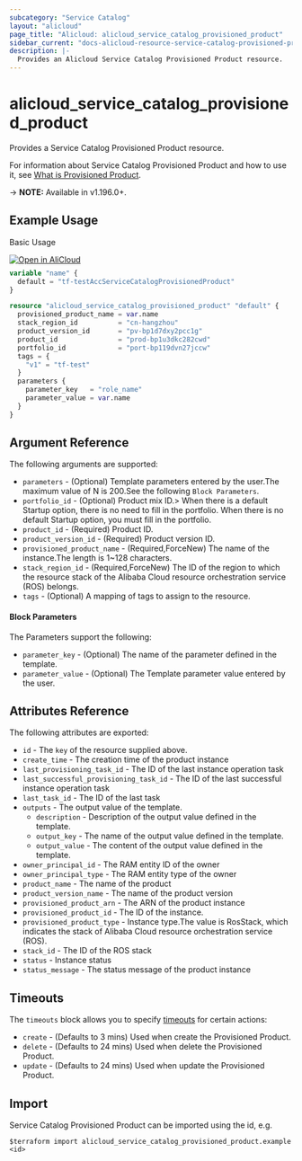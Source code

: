 ```yaml
---
subcategory: "Service Catalog"
layout: "alicloud"
page_title: "Alicloud: alicloud_service_catalog_provisioned_product"
sidebar_current: "docs-alicloud-resource-service-catalog-provisioned-product"
description: |-
  Provides an Alicloud Service Catalog Provisioned Product resource.
---
```


# alicloud_service_catalog_provisioned_product

Provides a Service Catalog Provisioned Product resource.

For information about Service Catalog Provisioned Product and how to use it, see [What is Provisioned Product](https://www.alibabacloud.com/help/en/service-catalog/developer-reference/api-servicecatalog-2021-09-01-launchproduct).

-> **NOTE:** Available in v1.196.0+.

## Example Usage

Basic Usage

<div style="display: block;margin-bottom: 40px;"><div class="oics-button" style="float: right;position: absolute;margin-bottom: 10px;">
  <a href="https://api.aliyun.com/terraform?resource=alicloud_service_catalog_provisioned_product&exampleId=0409ca43-bb22-2c6d-b67d-d8f9501ec5b887d143d2&activeTab=example&spm=docs.r.service_catalog_provisioned_product.0.0409ca43bb&intl_lang=EN_US" target="_blank">
    <img alt="Open in AliCloud" src="https://img.alicdn.com/imgextra/i1/O1CN01hjjqXv1uYUlY56FyX_!!6000000006049-55-tps-254-36.svg" style="max-height: 44px; max-width: 100%;">
  </a>
</div></div>

```terraform
variable "name" {
  default = "tf-testAccServiceCatalogProvisionedProduct"
}

resource "alicloud_service_catalog_provisioned_product" "default" {
  provisioned_product_name = var.name
  stack_region_id          = "cn-hangzhou"
  product_version_id       = "pv-bp1d7dxy2pcc1g"
  product_id               = "prod-bp1u3dkc282cwd"
  portfolio_id             = "port-bp119dvn27jccw"
  tags = {
    "v1" = "tf-test"
  }
  parameters {
    parameter_key   = "role_name"
    parameter_value = var.name
  }
}
```

## Argument Reference

The following arguments are supported:
* `parameters` - (Optional) Template parameters entered by the user.The maximum value of N is 200.See the following `Block Parameters`.
* `portfolio_id` - (Optional) Product mix ID.> When there is a default Startup option, there is no need to fill in the portfolio. When there is no default Startup option, you must fill in the portfolio. 
* `product_id` - (Required) Product ID.
* `product_version_id` - (Required) Product version ID.
* `provisioned_product_name` - (Required,ForceNew) The name of the instance.The length is 1~128 characters.
* `stack_region_id` - (Required,ForceNew) The ID of the region to which the resource stack of the Alibaba Cloud resource orchestration service (ROS) belongs.
* `tags` - (Optional) A mapping of tags to assign to the resource.

#### Block Parameters

The Parameters support the following:
* `parameter_key` - (Optional) The name of the parameter defined in the template.
* `parameter_value` - (Optional) The Template parameter value entered by the user.


## Attributes Reference

The following attributes are exported:
* `id` - The `key` of the resource supplied above.
* `create_time` - The creation time of the product instance
* `last_provisioning_task_id` - The ID of the last instance operation task
* `last_successful_provisioning_task_id` - The ID of the last successful instance operation task
* `last_task_id` - The ID of the last task
* `outputs` - The output value of the template.
    * `description` - Description of the output value defined in the template.
    * `output_key` - The name of the output value defined in the template.
    * `output_value` - The content of the output value defined in the template.
* `owner_principal_id` - The RAM entity ID of the owner
* `owner_principal_type` - The RAM entity type of the owner
* `product_name` - The name of the product
* `product_version_name` - The name of the product version
* `provisioned_product_arn` - The ARN of the product instance
* `provisioned_product_id` - The ID of the instance.
* `provisioned_product_type` - Instance type.The value is RosStack, which indicates the stack of Alibaba Cloud resource orchestration service (ROS).
* `stack_id` - The ID of the ROS stack
* `status` - Instance status
* `status_message` - The status message of the product instance

## Timeouts

The `timeouts` block allows you to specify [timeouts](https://www.terraform.io/docs/configuration-0-11/resources.html#timeouts) for certain actions:
* `create` - (Defaults to 3 mins) Used when create the Provisioned Product.
* `delete` - (Defaults to 24 mins) Used when delete the Provisioned Product.
* `update` - (Defaults to 24 mins) Used when update the Provisioned Product.

## Import

Service Catalog Provisioned Product can be imported using the id, e.g.

```shell
$terraform import alicloud_service_catalog_provisioned_product.example <id>
```